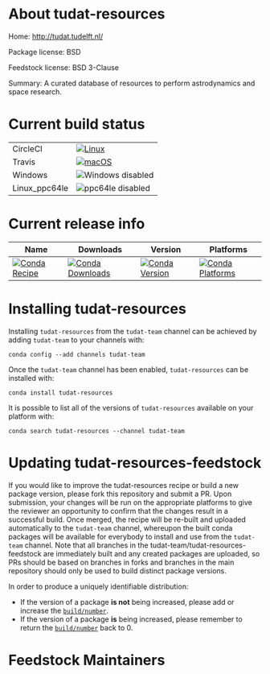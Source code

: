 About tudat-resources
=====================

Home: http://tudat.tudelft.nl/

Package license: BSD

Feedstock license: BSD 3-Clause

Summary: A curated database of resources to perform astrodynamics and space research.



Current build status
====================


<table><tr>
    <td>CircleCI</td>
    <td>
      <a href="https://circleci.com/gh/tudat-team/tudat-resources-feedstock">
        <img alt="Linux" src="https://img.shields.io/circleci/project/github/tudat-team/tudat-resources-feedstock/master.svg?label=Linux">
      </a>
    </td>
  </tr><tr>
    <td>Travis</td>
    <td>
      <a href="https://travis-ci.com/tudat-team/tudat-resources-feedstock">
        <img alt="macOS" src="https://img.shields.io/travis/com/tudat-team/tudat-resources-feedstock/master.svg?label=macOS">
      </a>
    </td>
  </tr>
  <tr>
    <td>Windows</td>
    <td>
      <img src="https://img.shields.io/badge/Windows-disabled-lightgrey.svg" alt="Windows disabled">
    </td>
  </tr>
  <tr>
    <td>Linux_ppc64le</td>
    <td>
      <img src="https://img.shields.io/badge/ppc64le-disabled-lightgrey.svg" alt="ppc64le disabled">
    </td>
  </tr>
</table>

Current release info
====================

| Name | Downloads | Version | Platforms |
| --- | --- | --- | --- |
| [![Conda Recipe](https://img.shields.io/badge/recipe-tudat--resources-green.svg)](https://anaconda.org/tudat-team/tudat-resources) | [![Conda Downloads](https://img.shields.io/conda/dn/tudat-team/tudat-resources.svg)](https://anaconda.org/tudat-team/tudat-resources) | [![Conda Version](https://img.shields.io/conda/vn/tudat-team/tudat-resources.svg)](https://anaconda.org/tudat-team/tudat-resources) | [![Conda Platforms](https://img.shields.io/conda/pn/tudat-team/tudat-resources.svg)](https://anaconda.org/tudat-team/tudat-resources) |

Installing tudat-resources
==========================

Installing `tudat-resources` from the `tudat-team` channel can be achieved by adding `tudat-team` to your channels with:

```
conda config --add channels tudat-team
```

Once the `tudat-team` channel has been enabled, `tudat-resources` can be installed with:

```
conda install tudat-resources
```

It is possible to list all of the versions of `tudat-resources` available on your platform with:

```
conda search tudat-resources --channel tudat-team
```




Updating tudat-resources-feedstock
==================================

If you would like to improve the tudat-resources recipe or build a new
package version, please fork this repository and submit a PR. Upon submission,
your changes will be run on the appropriate platforms to give the reviewer an
opportunity to confirm that the changes result in a successful build. Once
merged, the recipe will be re-built and uploaded automatically to the
`tudat-team` channel, whereupon the built conda packages will be available for
everybody to install and use from the `tudat-team` channel.
Note that all branches in the tudat-team/tudat-resources-feedstock are
immediately built and any created packages are uploaded, so PRs should be based
on branches in forks and branches in the main repository should only be used to
build distinct package versions.

In order to produce a uniquely identifiable distribution:
 * If the version of a package **is not** being increased, please add or increase
   the [``build/number``](https://conda.io/docs/user-guide/tasks/build-packages/define-metadata.html#build-number-and-string).
 * If the version of a package **is** being increased, please remember to return
   the [``build/number``](https://conda.io/docs/user-guide/tasks/build-packages/define-metadata.html#build-number-and-string)
   back to 0.

Feedstock Maintainers
=====================


